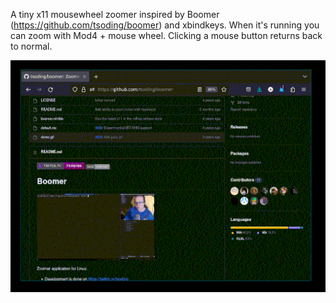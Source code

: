 A tiny x11 mousewheel zoomer inspired by Boomer (https://github.com/tsoding/boomer) and xbindkeys. When it's running you can zoom with Mod4 + mouse wheel. Clicking a mouse button returns back to normal.

![](./demo.gif)
